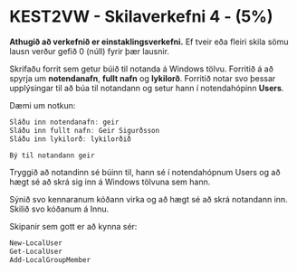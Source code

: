 # KEST2VW - Skilaverkefni 4 - (5%)

**Athugið að verkefnið er einstaklingsverkefni.** Ef tveir eða fleiri skila sömu lausn verður gefið 0 (núll) fyrir þær lausnir.

Skrifaðu forrit sem getur búið til notanda á Windows tölvu. Forritið á að spyrja um **notendanafn**, **fullt nafn** og **lykilorð**. Forritið notar svo þessar upplýsingar til að búa til notandann og setur hann í notendahópinn **Users**.

Dæmi um notkun:
```powershell
Sláðu inn notendanafn: geir
Sláðu inn fullt nafn: Geir Sigurðsson
Sláðu inn lykilorð: lykilorðið

Bý til notandann geir
```
Tryggið að notandinn sé búinn til, hann sé í notendahópnum Users og að hægt sé að skrá sig inn á Windows tölvuna sem hann.

Sýnið svo kennaranum kóðann virka og að hægt sé að skrá notandann inn. Skilið svo kóðanum á Innu.

Skipanir sem gott er að kynna sér:
```powershell
New-LocalUser
Get-LocalUser
Add-LocalGroupMember
```

